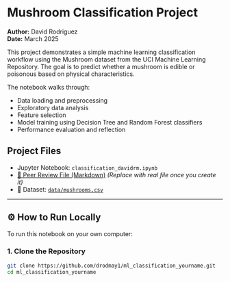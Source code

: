 # Mushroom Classification Project

**Author:** David Rodriguez  
**Date:** March 2025

This project demonstrates a simple machine learning classification workflow using the Mushroom dataset from the UCI Machine Learning Repository. The goal is to predict whether a mushroom is edible or poisonous based on physical characteristics.

The notebook walks through:
- Data loading and preprocessing
- Exploratory data analysis
- Feature selection
- Model training using Decision Tree and Random Forest classifiers
- Performance evaluation and reflection

## Project Files

- Jupyter Notebook: `classification_davidrm.ipynb` 
- [📝 Peer Review File (Markdown)](./peer_review.md) *(Replace with real file once you create it)*  
- 📁 Dataset: [`data/mushrooms.csv`](./data/mushrooms.csv)

---

## ⚙️ How to Run Locally

To run this notebook on your own computer:

### 1. Clone the Repository

```bash
git clone https://github.com/drodmay1/ml_classification_yourname.git
cd ml_classification_yourname
